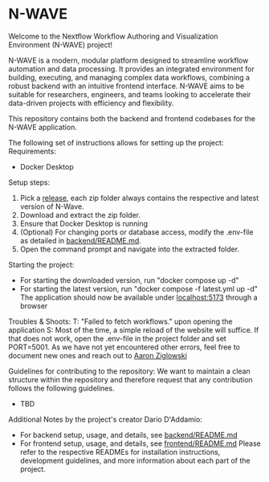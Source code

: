 # N-WAVE

Welcome to the Nextflow Workflow Authoring and Visualization Environment (N-WAVE) project!

N-WAVE is a modern, modular platform designed to streamline workflow automation and data processing. It provides an integrated environment for building, executing, and managing complex data workflows, combining a robust backend with an intuitive frontend interface. N-WAVE aims to be suitable for researchers, engineers, and teams looking to accelerate their data-driven projects with efficiency and flexibility.

This repository contains both the backend and frontend codebases for the N-WAVE application.

The following set of instructions allows for setting up the project:
Requirements:
  - Docker Desktop

Setup steps:
  1. Pick a [release](https://github.com/HCIstudio/N-WAVE/releases), each zip folder always contains the respective and latest version of N-Wave.
  2. Download and extract the zip folder.
  3. Ensure that Docker Desktop is running
  4. (Optional) For changing ports or database access, modify the .env-file as detailed in [backend/README.md](./backend/README.md).
  5. Open the command prompt and navigate into the extracted folder.

Starting the project:
  - For starting the downloaded version, run "docker compose up -d"
  - For starting the latest version, run "docker compose -f latest.yml up -d"
The application should now be available under [localhost:5173](http://localhost:5173/) through a browser

Troubles & Shoots: 
  T: "Failed to fetch workflows." upon opening the application
  S: Most of the time, a simple reload of the website will suffice. If that does not work, open the .env-file in the project folder and set PORT=5001.
  As we have not yet encountered other errors, feel free to document new ones and reach out to [Aaron Ziglowski](mailto:aaron.ziglowski@student.hu-berlin.de)

Guidelines for contributing to the repository:
We want to maintain a clean structure within the repository and therefore request that any contribution follows the following guidelines.
 - TBD


Additional Notes by the project's creator Dario D'Addamio:
- For backend setup, usage, and details, see [backend/README.md](./backend/README.md)
- For frontend setup, usage, and details, see [frontend/README.md](./frontend/README.md)
Please refer to the respective READMEs for installation instructions, development guidelines, and more information about each part of the project.
